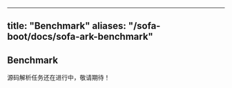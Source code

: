 
---

title: "Benchmark"
aliases: "/sofa-boot/docs/sofa-ark-benchmark"
---

## Benchmark

源码解析任务还在进行中，敬请期待！
